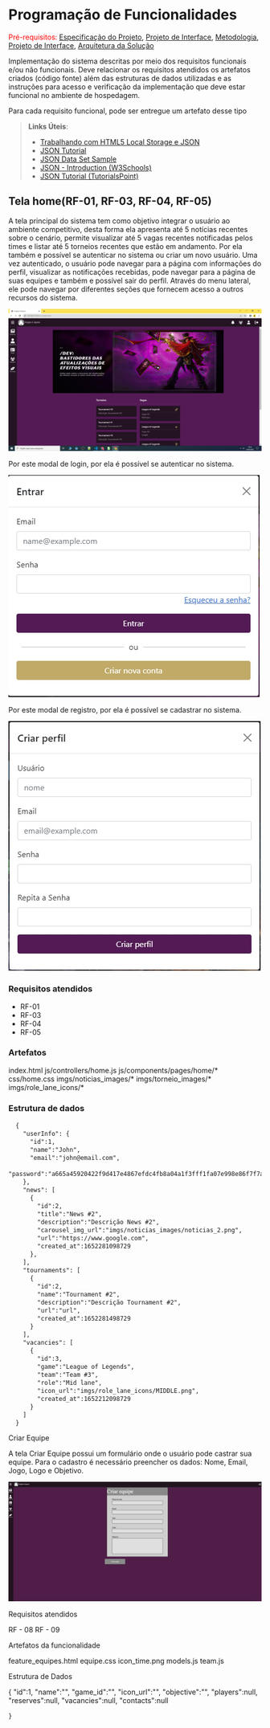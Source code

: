 # Programação de Funcionalidades

<span style="color:red">Pré-requisitos: <a href="2-Especificação do Projeto.md"> Especificação do Projeto</a></span>, <a href="3-Projeto de Interface.md"> Projeto de Interface</a>, <a href="4-Metodologia.md"> Metodologia</a>, <a href="3-Projeto de Interface.md"> Projeto de Interface</a>, <a href="5-Arquitetura da Solução.md"> Arquitetura da Solução</a>

Implementação do sistema descritas por meio dos requisitos funcionais e/ou não funcionais. Deve relacionar os requisitos atendidos os artefatos criados (código fonte) além das estruturas de dados utilizadas e as instruções para acesso e verificação da implementação que deve estar funcional no ambiente de hospedagem.

Para cada requisito funcional, pode ser entregue um artefato desse tipo

> **Links Úteis**:
>
> - [Trabalhando com HTML5 Local Storage e JSON](https://www.devmedia.com.br/trabalhando-com-html5-local-storage-e-json/29045)
> - [JSON Tutorial](https://www.w3resource.com/JSON)
> - [JSON Data Set Sample](https://opensource.adobe.com/Spry/samples/data_region/JSONDataSetSample.html)
> - [JSON - Introduction (W3Schools)](https://www.w3schools.com/js/js_json_intro.asp)
> - [JSON Tutorial (TutorialsPoint)](https://www.tutorialspoint.com/json/index.htm)

## Tela home(RF-01, RF-03, RF-04, RF-05)

A tela principal do sistema tem como objetivo integrar o usuário ao ambiente competitivo, desta forma ela apresenta até 5 notícias recentes sobre o cenário, permite visualizar até 5 vagas recentes notificadas pelos times e listar até 5 torneios recentes que estão em andamento.
Por ela também e possível se autenticar no sistema ou criar um novo usuário. Uma vez autenticado, o usuário pode navegar para a página com informações do perfil, visualizar as notificações recebidas, pode navegar para a página de suas equipes e também e possível sair do perfil.
Através do menu lateral, ele pode navegar por diferentes seções que fornecem acesso a outros recursos do sistema.

<img src="img/funcionalidades_home.jpg" />

Por este modal de login, por ela é possível se autenticar no sistema. 

<img src="img/funcionalidades_log_in.jpg" />

Por este modal de registro, por ela é possível se cadastrar no sistema. 

<img src="img/funcionalidades_registro.jpg" />

### Requisitos atendidos
  - RF-01
  - RF-03
  - RF-04
  - RF-05

### Artefatos
  index.html
  js/controllers/home.js
  js/components/pages/home/*
  css/home.css
  imgs/noticias_images/*
  imgs/torneio_images/*
  imgs/role_lane_icons/*

### Estrutura de dados

```
  {
    "userInfo": {
      "id":1,
      "name":"John",
      "email":"john@email.com",
      "password":"a665a45920422f9d417e4867efdc4fb8a04a1f3fff1fa07e998e86f7f7a27ae3"
    },
    "news": [
      {
        "id":2,
        "title":"News #2",
        "description":"Descrição News #2",
        "carousel_img_url":"imgs/noticias_images/noticias_2.png",
        "url":"https://www.google.com",
        "created_at":1652281098729
      },
    ],
    "tournaments": [
      {
        "id":2,
        "name":"Tournament #2",
        "description":"Descrição Tournament #2",
        "url":"url",
        "created_at":1652281498729
      }
    ],
    "vacancies": [
      {
        "id":3,
        "game":"League of Legends",
        "team":"Team #3",
        "role":"Mid lane",
        "icon_url":"imgs/role_lane_icons/MIDDLE.png",
        "created_at":1652212098729
      }
    ]
  }
```

Criar Equipe

A tela Criar Equipe possui um formulário onde o usuário pode castrar sua equipe. Para o cadastro é necessário preencher os dados: Nome, Email, Jogo, Logo e Objetivo.

<img src = "https://github.com/ICEI-PUC-Minas-PMV-ADS/pmv-ads-2022-1-e1-proj-web-t4-projetoesports/blob/main/docs/img/Criar_equipes.png"/>



Requisitos atendidos

RF - 08
RF - 09

Artefatos da funcionalidade

feature_equipes.html
equipe.css
icon_time.png
models.js
team.js

Estrutura de Dados

{
    "id":1,
    "name":"",
    "game_id":"",
    "icon_url":"",
    "objective":"",
    "players":null,
    "reserves":null,
    "vacancies":null,
    "contacts":null

    }
